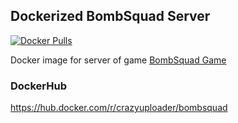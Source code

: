 ## Dockerized BombSquad Server

[![Docker Pulls](https://img.shields.io/docker/pulls/crazyuploader/bombsquad?style=flat-square)](https://hub.docker.com/r/crazyuploader/bombsquad)

Docker image for server of game [BombSquad Game](https://www.froemling.net/apps/bombsquad)

### DockerHub
https://hub.docker.com/r/crazyuploader/bombsquad
